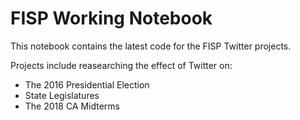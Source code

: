 # FISP Working Notebook
This notebook contains the latest code for the FISP Twitter projects.

Projects include reasearching the effect of Twitter on:
  * The 2016 Presidential Election
  * State Legislatures
  * The 2018 CA Midterms
